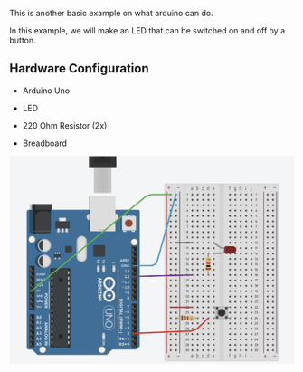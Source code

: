 This is another basic example on what arduino can do.

In this example, we will make an LED that can be switched on and off by a button.

## Hardware Configuration

- Arduino Uno

- LED

- 220 Ohm Resistor (2x)

- Breadboard

![Hardware Configuration](./scheme.png)